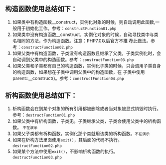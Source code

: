 ## 构造函数使用总结如下：

1. 如果类中有构造函数__construct，实例化对象的时候，则自动调用此函数,一般用于初始化工作。参考：`constructFunction01.php` 
2. 如果类中没有构造函数__construct，实例化对象的时候，自动寻找类中与类名相同的方法，作为构造函数。注意：PHP7.0以后官方不推 荐此做法。参考：`constructFunction02.php` 
3. 如果父类中有构造函数，子类没有构造函数且继承了父类，子类实例化时，会自动调到父类中的构造函数。参考：`constructFunction03.php` 
4. 如果父类和子类都有自己的构造函数，实例化子类的时候，只会调用子类自身的构造函数，如果想在子类中调用父类中的构造函数，在
  子类中使用parent::__construct()。参考：`constructFunction04.php` 


## 析构函数使用总结如下：

1. 析构函数会在到某个对象的所有引用都被删除或者当对象被显式销毁时执行。 参考：`destructFunction01.php`
2. 如果父类中有析构函数，子类无。子类继承父类，子类会使用父类中的析构函数。 `不在演示`
3. 如果父子类都有析构函数，实例化那个类就用该类的析构函数。`不在演示`
4. 如果在析构方法里面使用`exit()`，其后面的代码不执行。`destructFunction02.php`
5. 如果某个方法中使用`exit()`，不影响析构函数的执行。`destructFunction03.php`
